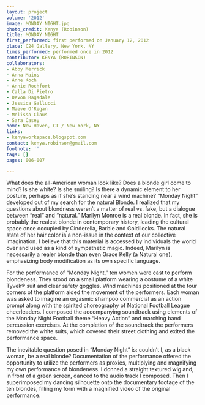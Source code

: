 ```yaml
---
layout: project
volume: '2012'
image: MONDAY_NIGHT.jpg
photo_credit: Kenya (Robinson)
title: MONDAY NIGHT
first_performed: first performed on January 12, 2012
place: C24 Gallery, New York, NY
times_performed: performed once in 2012
contributor: KENYA (ROBINSON)
collaborators:
- Abby Merrick
- Anna Mains
- Anne Koch
- Annie Rochfort
- Calla Di Pietro
- Devon Ragsdale
- Jessica Gallucci
- Maeve O’Regan
- Melissa Claus
- Sara Casey
home: New Haven, CT / New York, NY
links:
- kenyaworkspace.blogspot.com
contact: kenya.robinson@gmail.com
footnote: ''
tags: []
pages: 006-007

---
```


What does the all-American woman look like? Does a blonde girl come to mind? Is she white? Is she smiling? Is there a dynamic element to her posture, perhaps as if she’s standing near a wind machine? “Monday Night” developed out of my search for the natural Blonde. I realized that my questions about blondness weren’t a matter of real vs. fake, but a dialogue between “real” and “natural.” Marilyn Monroe is a real blonde. In fact, she is probably the realest blonde in contemporary history, leading the cultural space once occupied by Cinderella, Barbie and Goldilocks. The natural state of her hair color is a non-issue in the context of our collective imagination. I believe that this material is accessed by individuals the world over and used as a kind of sympathetic magic. Indeed, Marilyn is necessarily a realer blonde than even Grace Kelly (a Natural one), emphasizing body modification as its own specific language.

For the performance of “Monday Night,” ten women were cast to perform blondeness. They stood on a small platform wearing a costume of a white Tyvek® suit and clear safety goggles. Wind machines positioned at the four corners of the platform aided the movement of the performers. Each woman was asked to imagine an orgasmic shampoo commercial as an action prompt along with the spirited choreography of National Football League cheerleaders. I composed the accompanying soundtrack using elements of the Monday Night Football theme “Heavy Action” and marching band percussion exercises. At the completion of the soundtrack the performers removed the white suits, which covered their street clothing and exited the performance space.

The inevitable question posed in “Monday Night” is: couldn’t I, as a black woman, be a real blonde? Documentation of the performance offered the opportunity to utilize the performers as proxies, multiplying and magnifying my own performance of blondeness. I donned a straight textured wig and, in front of a green screen, danced to the audio track I composed. Then I superimposed my dancing silhouette onto the documentary footage of the ten blondes, filling my form with a magnified video of the original performance.
